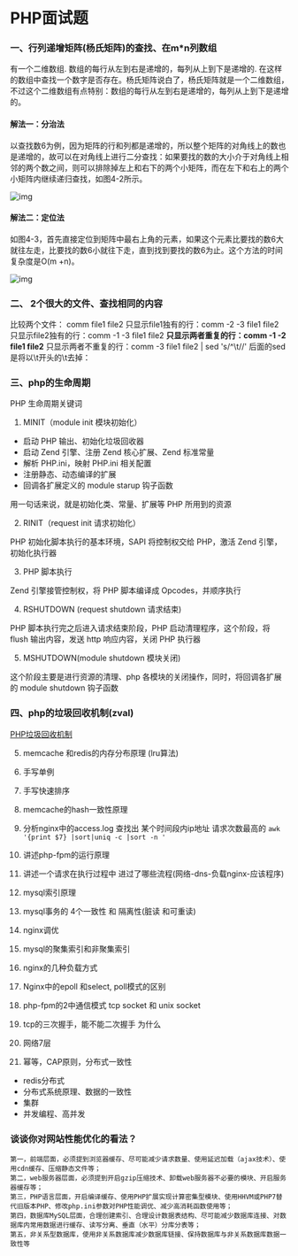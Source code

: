 PHP面试题
=====

### 一、行列递增矩阵(杨氏矩阵)的查找、在m*n列数组

有一个二维数组. 数组的每行从左到右是递增的，每列从上到下是递增的. 在这样的数组中查找一个数字是否存在。杨氏矩阵说白了，杨氏矩阵就是一个二维数组，不过这个二维数组有点特别：数组的每行从左到右是递增的，每列从上到下是递增的。

#### 解法一：分治法

以查找数6为例，因为矩阵的行和列都是递增的，所以整个矩阵的对角线上的数也是递增的，故可以在对角线上进行二分查找：如果要找的数的大小介于对角线上相邻的两个数之间，则可以排除掉左上和右下的两个小矩阵，而在左下和右上的两个小矩阵内继续递归查找，如图4-2所示。

![img](https://img-blog.csdn.net/20160403103402050?watermark/2/text/aHR0cDovL2Jsb2cuY3Nkbi5uZXQv/font/5a6L5L2T/fontsize/400/fill/I0JBQkFCMA==/dissolve/70/gravity/Center)

#### 解法二：定位法

如图4-3，首先直接定位到矩阵中最右上角的元素，如果这个元素比要找的数6大就往左走，比要找的数6小就往下走，直到找到要找的数6为止。这个方法的时间复杂度是O(m +n)。

![img](https://img-blog.csdn.net/20160403103431409?watermark/2/text/aHR0cDovL2Jsb2cuY3Nkbi5uZXQv/font/5a6L5L2T/fontsize/400/fill/I0JBQkFCMA==/dissolve/70/gravity/Center)


### 二、 2个很大的文件、查找相同的内容

比较两个文件： comm file1 file2
只显示file1独有的行：comm -2 -3 file1 file2
只显示file2独有的行：comm -1 -3 file1 file2
**只显示两者重复的行：comm -1 -2 file1 file2**
只显示两者不重复的行：comm -3 file1 file2 | sed 's/^\t//' 后面的sed是将以\t开头的\t去掉：

### 三、php的生命周期

PHP 生命周期关键词

1. MINIT（module init 模块初始化）

- 启动 PHP 输出、初始化垃圾回收器
- 启动 Zend 引擎、注册 Zend 核心扩展、Zend 标准常量
- 解析 PHP.ini，映射 PHP.ini 相关配置
- 注册静态、动态编译的扩展
- 回调各扩展定义的 module starup 钩子函数

用一句话来说，就是初始化类、常量、扩展等 PHP 所用到的资源

2. RINIT（request init 请求初始化）

PHP 初始化脚本执行的基本环境，SAPI 将控制权交给 PHP，激活 Zend 引擎，初始化执行器

3. PHP 脚本执行

Zend 引擎接管控制权，将 PHP 脚本编译成 Opcodes，并顺序执行

4. RSHUTDOWN (request shutdown 请求结束)

PHP 脚本执行完之后进入请求结束阶段，PHP 启动清理程序，这个阶段，将 flush 输出内容，发送 http 响应内容，关闭 PHP 执行器

5. MSHUTDOWN(module shutdown 模块关闭)

这个阶段主要是进行资源的清理、php 各模块的关闭操作，同时，将回调各扩展的 module shutdown 钩子函数

### 四、php的垃圾回收机制(zval)
[PHP垃圾回收机制](https://www.jianshu.com/p/e39ce8aafe52)

5. memcache 和redis的内存分布原理 (lru算法)

7. 手写单例

8. 手写快速排序

9. memcache的hash一致性原理

10. 分析nginx中的access.log 查找出 某个时间段内ip地址 请求次数最高的 `awk '{print $7} |sort|uniq -c |sort -n '`

11. 讲述php-fpm的运行原理

12. 讲述一个请求在执行过程中 进过了哪些流程(网络-dns-负载nginx-应该程序)

13. mysql索引原理

14. mysql事务的 4个一致性 和 隔离性(脏读 和可重读)

15. nginx调优

16. mysql的聚集索引和非聚集索引

17. nginx的几种负载方式

18. Nginx中的epoll 和select, poll模式的区别

19. php-fpm的2中通信模式  tcp socket 和 unix socket

20. tcp的三次握手，能不能二次握手 为什么

21. 网络7层

22. 幂等，CAP原则，分布式一致性

- redis分布式
- 分布式系统原理、数据的一致性
- 集群
- 并发编程、高并发

### 谈谈你对网站性能优化的看法？
    第一，前端层面，必须提到浏览器缓存、尽可能减少请求数量、使用延迟加载（ajax技术）、使用cdn缓存、压缩静态文件等；
    第二，web服务器层面，必须提到开启gzip压缩技术、卸载web服务器不必要的模块、开启服务器缓存等；
    第三，PHP语言层面，开启编译缓存、使用PHP扩展实现计算密集型模块、使用HHVM或PHP7替代旧版本PHP、修改php.ini参数对PHP性能调优、减少高消耗函数使用等；
    第四，数据库MySQL层面，合理创建索引、合理设计数据表结构、尽可能减少数据库连接、对数据库内常用数据进行缓存、读写分离、垂直（水平）分库分表等；
    第五，非关系型数据库，使用非关系数据库减少数据库链接、保持数据库与非关系数据库数据一致性等
